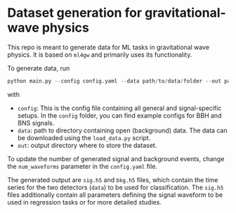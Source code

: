 # Dataset generation for gravitational-wave physics

This repo is meant to generate data for ML tasks in gravitational wave physics. It is based on `ml4gw` and primarily uses its functionality.

To generate data, run
```python
python main.py --config config.yaml --data path/to/data/folder --out path/to/output/directory
```
with
- `config`: This is the config file containing all general and signal-specific setups. In the `config` folder, you can find example configs for BBH and BNS signals.
- `data`: path to directory containing open (background) data. The data can be downloaded using the `load_data.py` script.
- `out`: output directory where to store the dataset.

To update the number of generated signal and background events, change the `num_waveforms` parameter in the `config.yaml` file.

The generated output are `sig.h5` and `bkg.h5` files, which contain the time series for the two detectors (`data`) to be used for classification. The `sig.h5` files additionally contain all parameters defining the signal waveform to be used in regression tasks or for more detailed studies.

